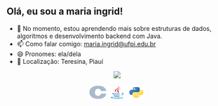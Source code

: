 ## Olá, eu sou a maria ingrid!

- 🌱 No momento, estou aprendendo mais sobre estruturas de dados, algoritmos e desenvolvimento backend com Java.
- 📫 Como falar comigo: maria.ingrid@ufpi.edu.br
- 😄 Pronomes: ela/dela
- 📍 Localização: Teresina, Piauí

<p align="center">
  <img src="https://github-readme-stats.vercel.app/api?username=mingridxs&show_icons=true&theme=radical" />
</p>
<p align="center">
  <img alt="Maria-C" height="30" width="40" src="https://raw.githubusercontent.com/devicons/devicon/master/icons/c/c-original.svg">
  <img alt="Maria-Java" height="30" width="40" src="https://raw.githubusercontent.com/devicons/devicon/master/icons/java/java-original.svg">
  <img alt="Maria-Python" height="30" width="40" src="https://raw.githubusercontent.com/devicons/devicon/master/icons/python/python-original.svg">
</p>

